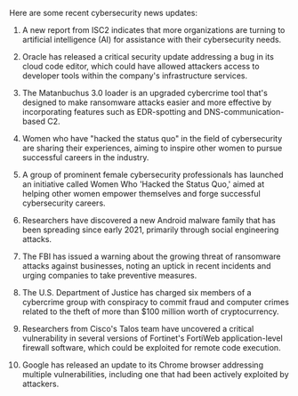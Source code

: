 Here are some recent cybersecurity news updates:

1. A new report from ISC2 indicates that more organizations are turning to artificial intelligence (AI) for assistance with their cybersecurity needs.

2. Oracle has released a critical security update addressing a bug in its cloud code editor, which could have allowed attackers access to developer tools within the company's infrastructure services.

3. The Matanbuchus 3.0 loader is an upgraded cybercrime tool that's designed to make ransomware attacks easier and more effective by incorporating features such as EDR-spotting and DNS-communication-based C2.

4. Women who have "hacked the status quo" in the field of cybersecurity are sharing their experiences, aiming to inspire other women to pursue successful careers in the industry.

5. A group of prominent female cybersecurity professionals has launched an initiative called Women Who 'Hacked the Status Quo,' aimed at helping other women empower themselves and forge successful cybersecurity careers.

6. Researchers have discovered a new Android malware family that has been spreading since early 2021, primarily through social engineering attacks.

7. The FBI has issued a warning about the growing threat of ransomware attacks against businesses, noting an uptick in recent incidents and urging companies to take preventive measures.

8. The U.S. Department of Justice has charged six members of a cybercrime group with conspiracy to commit fraud and computer crimes related to the theft of more than $100 million worth of cryptocurrency.

9. Researchers from Cisco's Talos team have uncovered a critical vulnerability in several versions of Fortinet's FortiWeb application-level firewall software, which could be exploited for remote code execution.

10. Google has released an update to its Chrome browser addressing multiple vulnerabilities, including one that had been actively exploited by attackers.
